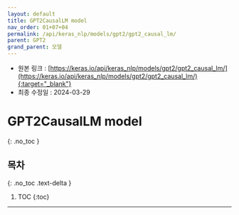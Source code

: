 ```yaml
---
layout: default
title: GPT2CausalLM model
nav_order: 01+07+04
permalink: /api/keras_nlp/models/gpt2/gpt2_causal_lm/
parent: GPT2
grand_parent: 모델
---
```


* 원본 링크 : [https://keras.io/api/keras_nlp/models/gpt2/gpt2_causal_lm/](https://keras.io/api/keras_nlp/models/gpt2/gpt2_causal_lm/){:target="_blank"}
* 최종 수정일 : 2024-03-29

# GPT2CausalLM model
{: .no_toc }

## 목차
{: .no_toc .text-delta }

1. TOC
{:toc}

---
